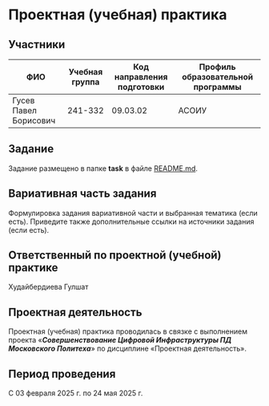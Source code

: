 # Проектная (учебная) практика

## Участники

| ФИО | Учебная группа | Код направления подготовки | Профиль образовательной программы |
|-|-|-|-|
| Гусев Павел Борисович | 241-332 | 09.03.02 | АСОИУ |

## Задание

Задание размещено в папке **task** в файле [README.md](task/README.md).

## Вариативная часть задания

Формулировка задания вариативной части и выбранная тематика (если есть). Приведите также дополнительные ссылки на источники задания (если есть).

## Ответственный по проектной (учебной) практике

Худайбердиева Гулшат

## Проектная деятельность

Проектная (учебная) практика проводилась в связке с выполнением проекта «***Совершенствование Цифровой Инфраструктуры ПД Московского Политеха***» по дисциплине «Проектная деятельность».

## Период проведения

С 03 февраля 2025 г. по 24 мая 2025 г.
